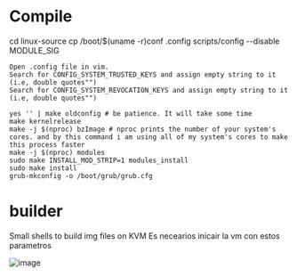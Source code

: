# Compile

cd linux-source
cp /boot/$(uname -r)conf .config
scripts/config --disable MODULE_SIG


    Open .config file in vim.
    Search for CONFIG_SYSTEM_TRUSTED_KEYS and assign empty string to it (i.e, double quotes"")
    Search for CONFIG_SYSTEM_REVOCATION_KEYS and assign empty string to it (i.e, double quotes"")
```
yes '' | make oldconfig # be patience. It will take some time        
make kernelrelease
make -j $(nproc) bzImage # nproc prints the number of your system's cores. and by this command i am using all of my system's cores to make this process faster
make -j $(nproc) modules        
sudo make INSTALL_MOD_STRIP=1 modules_install
sudo make install        
grub-mkconfig -o /boot/grub/grub.cfg
```


# builder
Small shells to build img files on KVM
Es necearios inicair la vm con estos parametros

![image](https://github.com/khemir88/builder/assets/157767696/13125cd6-8b47-4b16-b377-96a0ba7f25b8)


